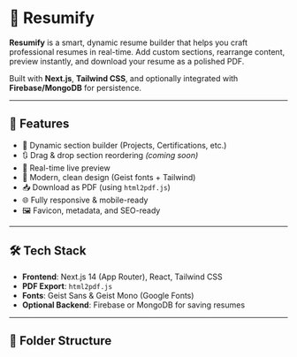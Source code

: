 # 📝 Resumify

**Resumify** is a smart, dynamic resume builder that helps you craft professional resumes in real-time. Add custom sections, rearrange content, preview instantly, and download your resume as a polished PDF.

Built with **Next.js**, **Tailwind CSS**, and optionally integrated with **Firebase/MongoDB** for persistence.

---

## 🚀 Features

- 📄 Dynamic section builder (Projects, Certifications, etc.)
- 🔃 Drag & drop section reordering *(coming soon)*
- 🧠 Real-time live preview
- 🎨 Modern, clean design (Geist fonts + Tailwind)
- 📥 Download as PDF (using `html2pdf.js`)
- 🌐 Fully responsive & mobile-ready
- 🖼️ Favicon, metadata, and SEO-ready

---

## 🛠️ Tech Stack

- **Frontend**: Next.js 14 (App Router), React, Tailwind CSS
- **PDF Export**: `html2pdf.js`
- **Fonts**: Geist Sans & Geist Mono (Google Fonts)
- **Optional Backend**: Firebase or MongoDB for saving resumes

---

## 📂 Folder Structure

